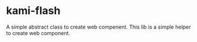 # kami-flash

A simple abstract class to create web compenent.
This lib is a simple helper to create web component.
